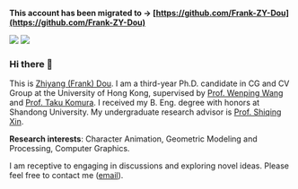 
**This account has been migrated to -> [https://github.com/Frank-ZY-Dou](https://github.com/Frank-ZY-Dou)**

[![](https://img.shields.io/badge/website-orange?&style=for-the-badge&logo=Google%20chrome&logoColor=white)](https://frank-zy-dou.github.io/index.html)
[![](https://img.shields.io/badge/google%20scholar-%234285F4.svg?&style=for-the-badge&logo=google-scholar&logoColor=white)](https://scholar.google.com/citations?user=SLRYlKsAAAAJ&hl=en)

### Hi there 👋

This is [Zhiyang (Frank) Dou](https://frank-zy-dou.github.io/).  I am a third-year Ph.D. candidate in CG and CV Group at the University of Hong Kong, supervised by [Prof. Wenping Wang](https://www.cs.hku.hk/people/academic-staff/wenping) and [Prof. Taku Komura](https://www.cs.hku.hk/index.php/people/academic-staff/taku). I received my B. Eng. degree with honors at Shandong University. My undergraduate research advisor is [Prof. Shiqing Xin](http://irc.cs.sdu.edu.cn/~shiqing/index.html).

**Research interests**: Character Animation, Geometric Modeling and Processing, Computer Graphics.

I am receptive to engaging in discussions and exploring novel ideas. Please feel free to contact me ([email](zhiyang0@connect.hku.hk)).



[comment]: <> (**I am looking for PhD to start in Fall 2024. Contact me if you have any leads! 😄**)
